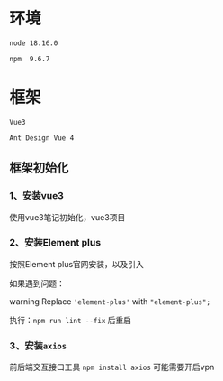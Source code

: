 # 环境

`node 18.16.0`

`npm  9.6.7`

# 框架

`Vue3`

`Ant Design Vue 4` 

## 框架初始化
### 1、安装vue3

使用vue3笔记初始化，vue3项目

### 2、安装Element plus

按照Element plus官网安装，以及引入

如果遇到问题：

warning Replace `'element-plus'` with `"element-plus";`

执行：`npm run lint --fix` 后重启

### 3、安装`axios`

前后端交互接口工具 `npm install axios` 可能需要开启vpn
